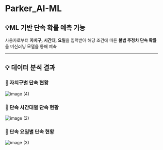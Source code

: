 # Parker_AI-ML

## 💡ML 기반 단속 확률 예측 기능 
사용자로부터 **자치구, 시간대, 요일**을 입력받아 해당 조건에 따른 **불법 주정차 단속 확률**을 머신러닝 모델을 통해 예측

--- 

## 💡 데이터 분석 결과 
### 📌 자치구별 단속 현황 
![image (4)](https://github.com/user-attachments/assets/3293ad51-4513-4027-9efb-1e52e1f4160c)

### 📌 단속 시간대별 단속 현황 
![image (2)](https://github.com/user-attachments/assets/6341ad59-34a9-4aa4-a06e-ba51ec007258)

### 📌 단속 요일별 단속 현황 
![image (3)](https://github.com/user-attachments/assets/4ba3c305-7ecf-4350-93f1-3efe19eef29d)


